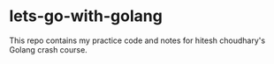 # lets-go-with-golang
This repo contains my practice code and notes for hitesh choudhary's Golang crash course.
